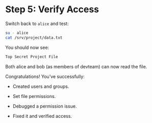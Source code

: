 # Step 5: Verify Access

Switch back to `alice` and test:

```bash
su - alice
cat /srv/project/data.txt
```

You should now see:

```bash
Top Secret Project File
```

Both alice and bob (as members of devteam) can now read the file.

Congratulations! You’ve successfully:

* Created users and groups.

* Set file permissions.

* Debugged a permission issue.

* Fixed it and verified access.